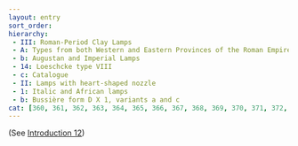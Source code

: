 ```yaml
---
layout: entry
sort_order:
hierarchy:
 - III: Roman-Period Clay Lamps
 - A: Types from both Western and Eastern Provinces of the Roman Empire
 - b: Augustan and Imperial Lamps
 - 14: Loeschcke type VIII
 - c: Catalogue
 - II: Lamps with heart-shaped nozzle
 - 1: Italic and African lamps
 - b: Bussière form D X 1, variants a and c
cat: [360, 361, 362, 363, 364, 365, 366, 367, 368, 369, 370, 371, 372, 373, 374]
---
```


(See [Introduction 12](Introduction-12))
